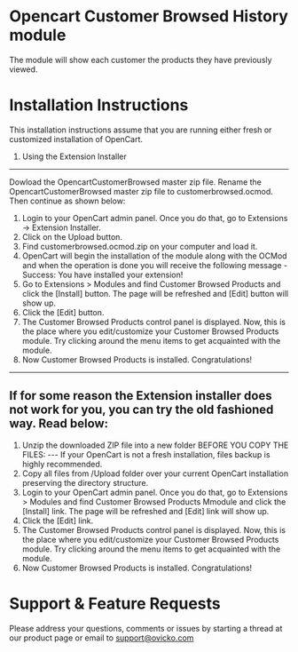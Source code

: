 # Opencart Customer Browsed History module
The module will show each customer the products they have previously viewed.

Installation Instructions
=================================
This installation instructions assume that you are running either fresh or customized installation of OpenCart.

1. Using the Extension Installer
---------------------------------------------------
Dowload the OpencartCustomerBrowsed master zip file.
Rename the OpencartCustomerBrowsed master zip file to customerbrowsed.ocmod.
Then continue as shown below:
1) Login to your OpenCart admin panel. Once you do that, go to Extensions -> Extension Installer.
2) Click on the Upload button.
3) Find customerbrowsed.ocmod.zip on your computer and load it.
4) OpenCart will begin the installation of the module along with the OCMod and when the operation is done you will receive the following message - Success: You have installed your extension!
5) Go to Extensions > Modules and find Customer Browsed Products and click the [Install] button. The page will be refreshed and [Edit] button will show up.
6) Click the [Edit] button.  
7) The Customer Browsed Products control panel is displayed. Now, this is the place where you edit/customize your Customer Browsed Products module. Try clicking around the menu items to get acquainted with the module.
8) Now Customer Browsed Products is installed. Congratulations!

-----------------------------------------------------
If for some reason the Extension installer does not
 work for you, you can try the old fashioned way.
                    Read below:
-----------------------------------------------------

1) Unzip the downloaded ZIP file into a new folder
BEFORE YOU COPY THE FILES: 
--- If your OpenCart is not a fresh installation, files backup is highly recommended. 
2) Copy all files from /Upload folder over your current OpenCart installation preserving the directory structure.
3) Login to your OpenCart admin panel. Once you do that, go to Extensions > Modules and find Customer Browsed Products Mmodule and click the [Install] link. The page will be refreshed and [Edit] link will show up.
4) Click the [Edit] link.  
5) The Customer Browsed Products control panel is displayed. Now, this is the place where you edit/customize your Customer Browsed Products module. Try clicking around the menu items to get acquainted with the module.
6) Now Customer Browsed Products is installed. Congratulations!


Support & Feature Requests
===============================
Please address your questions, comments or issues by starting a thread at our product page or email to support@ovicko.com